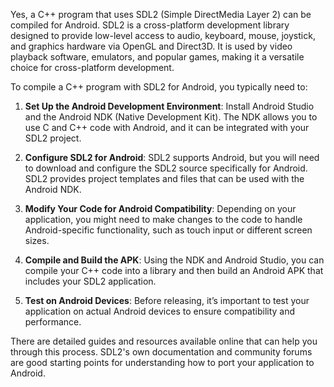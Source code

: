 Yes, a C++ program that uses SDL2 (Simple DirectMedia Layer 2) can be compiled for Android.
SDL2 is a cross-platform development library designed to provide low-level access to audio,
keyboard, mouse, joystick, and graphics hardware via OpenGL and Direct3D.
It is used by video playback software, emulators, and popular games, making it a versatile
choice for cross-platform development.

To compile a C++ program with SDL2 for Android, you typically need to:

1. **Set Up the Android Development Environment**:
    Install Android Studio and the Android NDK (Native Development Kit).
    The NDK allows you to use C and C++ code with Android,
    and it can be integrated with your SDL2 project.


2. **Configure SDL2 for Android**:
    SDL2 supports Android, but you will need to download and configure the SDL2
    source specifically for Android. SDL2 provides project templates and files 
    that can be used with the Android NDK.


3. **Modify Your Code for Android Compatibility**:
    Depending on your application, you might need to make changes to the code to handle 
    Android-specific functionality, such as touch input or different screen sizes.


4. **Compile and Build the APK**:
    Using the NDK and Android Studio, you can compile your C++ code into a library 
    and then build an Android APK that includes your SDL2 application.


5. **Test on Android Devices**:
    Before releasing, it’s important to test your application on actual 
    Android devices to ensure compatibility and performance.

There are detailed guides and resources available online that can help you through this process.
SDL2's own documentation and community forums are good starting points for understanding how
to port your application to Android.
